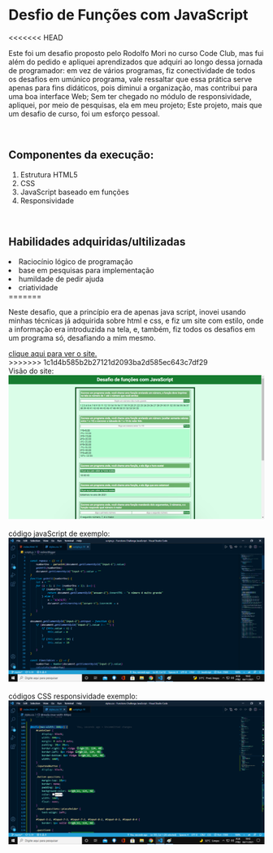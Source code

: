 <h1>Desfio de Funções com JavaScript</h1>

<<<<<<< HEAD
<p>Este foi um desafio proposto pelo Rodolfo Mori no curso Code Club, mas fui além do pedido e apliquei aprendizados que adquiri ao longo dessa jornada de programador: em vez de vários programas, fiz conectividade de todos os desafios em umúnico programa, vale ressaltar que essa prática serve apenas para fins didáticos, pois diminui a organização, mas contribui para uma boa interface Web; Sem ter chegado no módulo de responsividade, apliquei, por meio de pesquisas, ela em meu projeto; Este projeto, mais que um desafio de curso, foi um esforço pessoal.</p>
<br>
<h2>Componentes da execução:</h2>
<ol>
<li>Estrutura HTML5</li>
<li>CSS</li>
<li>JavaScript baseado em funções</li>
<li>Responsividade</li>
</ol>
<br>
<h2>Habilidades adquiridas/ultilizadas</h2>
<li>Raciocínio lógico de programação</li>
<li>base em pesquisas para implementação</li>
<li>humildade de pedir ajuda</li>
<li>criatividade</li>
</ul>
=======
<p>Neste desafio, que a princípio era de apenas java script, inovei usando minhas técnicas já adquirida sobre html e css, e fiz um site com estilo, onde a informação era introduzida na tela, e, também, fiz todos os desafios em um programa só, desafiando a mim mesmo.</p>
<a href="https://welderbm.github.io/Functions-Challenge-JavaScript/">clique aqui para ver o site.</a>
<br>
>>>>>>> 1c1d4b585b2b27121d2093ba2d585ec643c7df29
<br>
<label>
Visão do site:
<img src="./site-view.png" alt="O site conta com muitos desafios e tem um conjunto de cores com tema verde.">
</label>
<br>
<br>
<label>
código javaScript de exemplo:
<img src="./javascript.png" alt="O site conta com muitos desafios e tem um conjunto de cores com tema verde.">
</label>
<br>
<br>
<label>
códigos CSS responsividade exemplo:
<img src="./css-responsivity-view.png" alt="O site conta com muitos desafios e tem um conjunto de cores com tema verde.">
</label>

